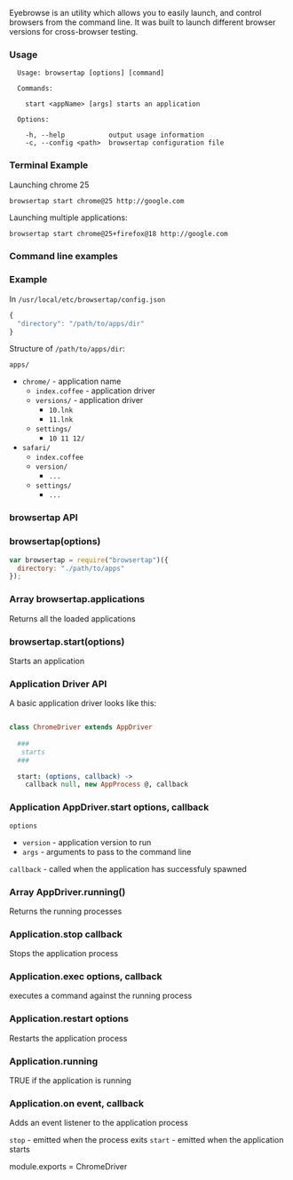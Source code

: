 Eyebrowse is an utility which allows you to easily launch, and control browsers from the command line. It was built to launch different browser versions for cross-browser testing.

### Usage

```
  Usage: browsertap [options] [command]

  Commands:

    start <appName> [args] starts an application

  Options:

    -h, --help           output usage information
    -c, --config <path>  browsertap configuration file
```

### Terminal Example

Launching chrome 25

```
browsertap start chrome@25 http://google.com
```

Launching multiple applications:

```
browsertap start chrome@25+firefox@18 http://google.com
```

### Command line examples

### Example

In `/usr/local/etc/browsertap/config.json`

```javascript
{
  "directory": "/path/to/apps/dir"
}
```

Structure of `/path/to/apps/dir`:

`apps/`
  - `chrome/` - application name
    - `index.coffee`  - application driver
    - `versions/` - application driver
      - `10.lnk`
      - `11.lnk`
    - `settings/`
      - `10 11 12/`
  - `safari/`
    - `index.coffee` 
    - `version/`
      - `...`
    - `settings/`
      - `...`

### browsertap API


### browsertap(options)

```javascript
var browsertap = require("browsertap")({
  directory: "./path/to/apps"
});
```

### Array<AppDriver> browsertap.applications

Returns all the loaded applications

### browsertap.start(options) 

Starts an application

### Application Driver API


A basic application driver looks like this:

```coffeescript

class ChromeDriver extends AppDriver
  
  ###
   starts 
  ###

  start: (options, callback) ->
    callback null, new AppProcess @, callback

```


### Application AppDriver.start options, callback
  
`options`
  - `version` - application version to run
  - `args` - arguments to pass to the command line

`callback` - called when the application has successfuly spawned


### Array<AppProcess> AppDriver.running()

Returns the running processes

### Application.stop callback

Stops the application process

### Application.exec options, callback

executes a command against the running process

### Application.restart options

Restarts the application process

### Application.running 

TRUE if the application is running

### Application.on event, callback

Adds an event listener to the application process

`stop` - emitted when the process exits
`start` - emitted when the application starts



module.exports = ChromeDriver


